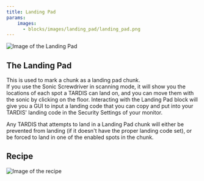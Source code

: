 ```yaml
---
title: Landing Pad
params:
    images:
      - blocks/images/landing_pad/landing_pad.png
---
```


![Image of the Landing Pad](./images/landing_pad/landing_pad.png)

## The Landing Pad
This is used to mark a chunk as a landing pad chunk.
<br>If you use the Sonic Screwdriver in scanning mode, it will show you the locations of each spot a TARDIS can land on, and you can move them with the sonic by clicking on the floor. Interacting with the Landing Pad block will give you a GUI to input a landing code that you can copy and put into your TARDIS' landing code in the Security Settings of your monitor.

Any TARDIS that attempts to land in a Landing Pad chunk will either be prevented from landing (if it doesn't have the proper landing code set), or be forced to land in one of the enabled spots in the chunk.

## Recipe
![Image of the recipe](./images/landing_pad/recipe.png)